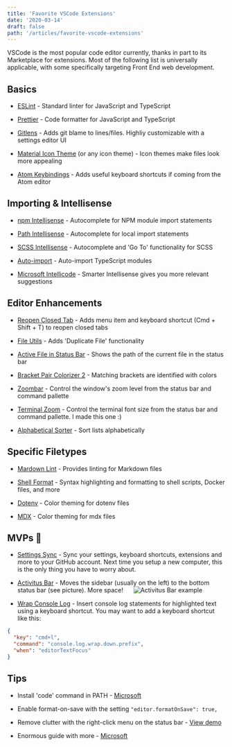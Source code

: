 ```yaml
---
title: 'Favorite VSCode Extensions'
date: '2020-03-14'
draft: false
path: '/articles/favorite-vscode-extensions'
---
```


VSCode is the most popular code editor currently, thanks in part to its Marketplace for extensions. Most of the following list is universally applicable, with some specifically targeting Front End web development.

## Basics

- [ESLint](https://marketplace.visualstudio.com/items?itemName=dbaeumer.vscode-eslint) - Standard linter for JavaScript and TypeScript

- [Prettier](https://marketplace.visualstudio.com/items?itemName=esbenp.prettier-vscode) - Code formatter for JavaScript and TypeScript

- [Gitlens](https://marketplace.visualstudio.com/items?itemName=eamodio.gitlens) - Adds git blame to lines/files. Highliy customizable with a settings editor UI

- [Material Icon Theme](https://marketplace.visualstudio.com/items?itemName=PKief.material-icon-theme) (or any icon theme) - Icon themes make files look more appealing

- [Atom Keybindings](https://marketplace.visualstudio.com/items?itemName=ms-vscode.atom-keybindings) - Adds useful keyboard shortcuts if coming from the Atom editor

## Importing & Intellisense

- [npm Intellisense](https://marketplace.visualstudio.com/items?itemName=christian-kohler.npm-intellisense) - Autocomplete for NPM module import statements

- [Path Intellisense](https://marketplace.visualstudio.com/items?itemName=christian-kohler.path-intellisense) - Autocomplete for local import statements

- [SCSS Intellisense](https://marketplace.visualstudio.com/items?itemName=mrmlnc.vscode-scss) - Autocomplete and 'Go To' functionality for SCSS

- [Auto-import](https://marketplace.visualstudio.com/items?itemName=steoates.autoimport) - Auto-import TypeScript modules

- [Microsoft Intellicode](https://marketplace.visualstudio.com/items?itemName=VisualStudioExptTeam.vscodeintellicode) - Smarter Intellisense gives you more relevant suggestions

## Editor Enhancements

- [Reopen Closed Tab](https://marketplace.visualstudio.com/items?itemName=uyiosa-enabulele.reopenclosedtab) - Adds menu item and keyboard shortcut (Cmd + Shift + T) to reopen closed tabs

- [File Utils](https://marketplace.visualstudio.com/items?itemName=sleistner.vscode-fileutils) - Adds 'Duplicate File' functionality

- [Active File in Status Bar](https://marketplace.visualstudio.com/items?itemName=RoscoP.ActiveFileInStatusBar) - Shows the path of the current file in the status bar

- [Bracket Pair Colorizer 2](https://marketplace.visualstudio.com/items?itemName=CoenraadS.bracket-pair-colorizer-2) - Matching brackets are identified with colors

- [Zoombar](https://marketplace.visualstudio.com/items?itemName=wraith13.zoombar-vscode) - Control the window's zoom level from the status bar and command pallette

- [Terminal Zoom](https://marketplace.visualstudio.com/items?itemName=trybick.terminal-zoom) - Control the terminal font size from the status bar and command pallette. I made this one :)

- [Alphabetical Sorter](https://marketplace.visualstudio.com/items?itemName=ue.alphabetical-sorter) - Sort lists alphabetically

## Specific Filetypes

- [Mardown Lint](https://marketplace.visualstudio.com/items?itemName=DavidAnson.vscode-markdownlint) - Provides linting for Markdown files

- [Shell Format](https://marketplace.visualstudio.com/items?itemName=foxundermoon.shell-format) - Syntax highlighting and formatting to shell scripts, Docker files, and more

- [Dotenv](https://marketplace.visualstudio.com/items?itemName=mikestead.dotenv) - Color theming for dotenv files

- [MDX](https://marketplace.visualstudio.com/items?itemName=silvenon.mdx) - Color theming for mdx files

## MVPs 🎂

- [Settings Sync](https://marketplace.visualstudio.com/items?itemName=Shan.code-settings-sync) - Sync your settings, keyboard shortcuts, extensions and more to your GitHub account. Next time you setup a new computer, this is the only thing you have to worry about.

- [Activitus Bar](https://marketplace.visualstudio.com/items?itemName=Gruntfuggly.activitusbar) - Moves the sidebar (usually on the left) to the bottom status bar (see picture). More space!
  <img src="https://i.imgur.com/KUU4IN6.png" alt="Activitus Bar example" style="padding-left: 20px; padding-bottom: -10px"/>

- [Wrap Console Log](https://marketplace.visualstudio.com/items?itemName=midnightsyntax.vscode-wrap-console-log) - Insert console log statements for highlighted text using a keyboard shortcut. You may want to add a keyboard shortcut like this:

```json
{
  "key": "cmd+l",
  "command": "console.log.wrap.down.prefix",
  "when": "editorTextFocus"
}
```

## Tips

- Install 'code' command in PATH - [Microsoft](https://code.visualstudio.com/docs/setup/mac#_launching-from-the-command-line)

- Enable format-on-save with the setting `"editor.formatOnSave": true,`

- Remove clutter with the right-click menu on the status bar - [View demo](https://code.visualstudio.com/updates/v1_36#_hide-individual-status-bar-items)

- Enormous guide with more - [Microsoft](https://code.visualstudio.com/docs/getstarted/tips-and-tricks)
